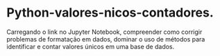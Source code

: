 # Python-valores-nicos-contadores.
Carregando o link no Jupyter Notebook, compreender como corrigir problemas de formatação em dados, dominar o uso de métodos para identificar e contar valores únicos em uma base de dados.
